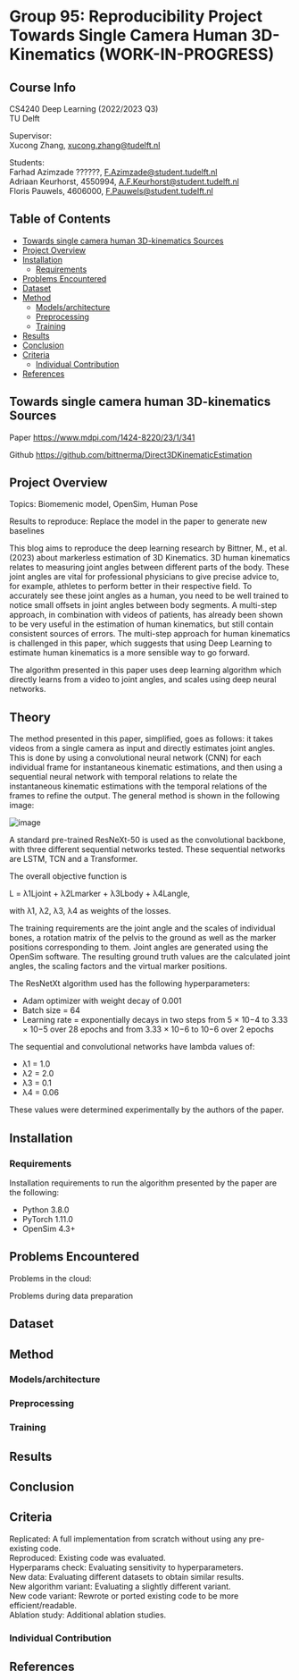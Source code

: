# Group 95: Reproducibility Project Towards Single Camera Human 3D-Kinematics (WORK-IN-PROGRESS)

## Course Info

CS4240 Deep Learning (2022/2023 Q3)  
TU Delft

Supervisor:  
Xucong Zhang, xucong.zhang@tudelft.nl 

Students:  
Farhad Azimzade ??????, F.Azimzade@student.tudelft.nl  
Adriaan Keurhorst, 4550994, A.F.Keurhorst@student.tudelft.nl  
Floris Pauwels, 4606000, F.Pauwels@student.tudelft.nl


## Table of Contents

- [Towards single camera human 3D-kinematics Sources](#towards-single-camera-human-3d-kinematics-sources)
- [Project Overview](#project-overview)
- [Installation](#installation)
  * [Requirements](#requirements)
- [Problems Encountered](#problems-encountered)
- [Dataset](#dataset)
- [Method](#method)
  * [Models/architecture](#models-architecture)
  * [Preprocessing](#preprocessing)
  * [Training](#training)
- [Results](#results)
- [Conclusion](#conclusion)
- [Criteria](#criteria)
  * [Individual Contribution](#individual-contribution)
- [References](#references)

## Towards single camera human 3D-kinematics Sources
Paper
https://www.mdpi.com/1424-8220/23/1/341

Github
https://github.com/bittnerma/Direct3DKinematicEstimation



## Project Overview
Topics: Biomemenic model, OpenSim, Human Pose

Results to reproduce: Replace the model in the paper to generate new baselines

This blog aims to reproduce the deep learning research by Bittner, M., et al. (2023) about markerless estimation of 3D Kinematics. 3D human kinematics relates to measuring joint angles between different parts of the body. These joint angles are vital for professional physicians to give precise advice to, for example, athletes to perform better in their respective field. To accurately see these joint angles as a human, you need to be well trained to notice small offsets in joint angles between body segments. A multi-step approach, in combination with videos of patients, has already been shown to be very useful in the estimation of human kinematics, but still contain consistent sources of errors. The multi-step approach for human kinematics is challenged in this paper, which suggests that using Deep Learning to estimate human kinematics is a more sensible way to go forward.

The algorithm presented in this paper uses deep learning algorithm which directly learns from a video to joint angles, and scales using deep neural networks. 


## Theory
The method presented in this paper, simplified, goes as follows: it takes videos from a single camera as input and directly estimates joint angles. This is done by using a convolutional neural network (CNN) for each individual frame for instantaneous kinematic estimations, and then using a sequential neural network with temporal relations to relate the instantaneous kinematic estimations with the temporal relations of the frames to refine the output. The general method is shown in the following image: 

![image](https://user-images.githubusercontent.com/90697657/231532244-a248c755-4e45-47dc-8c8c-24591de86579.png)

A standard pre-trained ResNeXt-50 is used as the convolutional backbone, with three different sequential networks tested. These sequential networks are LSTM, TCN and a Transformer. 

The overall objective function is 

L = λ1Ljoint + λ2Lmarker + λ3Lbody + λ4Langle,

with λ1, λ2, λ3, λ4 as weights of the losses. 

The training requirements are the joint angle and the scales of individual bones, a rotation matrix of the pelvis to the ground as well as the marker positions corresponding to them. Joint angles are generated using the OpenSim software. The resulting ground truth values are the calculated joint angles, the scaling factors and the virtual marker positions.

The ResNetXt algorithm used has the following hyperparameters: 
 - Adam optimizer with weight decay of 0.001
 - Batch size = 64
 - Learning rate = exponentially decays in two steps from 5 × 10−4 to 3.33 × 10−5 over 28 epochs and from 3.33 × 10−6 to 10−6 over 2 epochs

The sequential and convolutional networks have lambda values of:
 - λ1 = 1.0
 - λ2 = 2.0
 - λ3 = 0.1
 - λ4 = 0.06

These values were determined experimentally by the authors of the paper.

## Installation
### Requirements
Installation requirements to run the algorithm presented by the paper are the following:

 - Python 3.8.0 
 - PyTorch 1.11.0
 - OpenSim 4.3+        

## Problems Encountered

Problems in the cloud:

Problems during data preparation

## Dataset

## Method
### Models/architecture
### Preprocessing
### Training

## Results

## Conclusion

## Criteria
Replicated: A full implementation from scratch without using any pre-existing code.  
Reproduced: Existing code was evaluated.  
Hyperparams check: Evaluating sensitivity to hyperparameters.  
New data: Evaluating different datasets to obtain similar results.  
New algorithm variant: Evaluating a slightly different variant.  
New code variant: Rewrote or ported existing code to be more efficient/readable.  
Ablation study: Additional ablation studies.  

### Individual Contribution

## References
